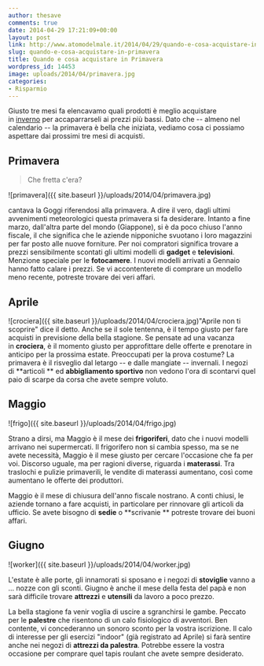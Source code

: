 ```yaml
---
author: thesave
comments: true
date: 2014-04-29 17:21:09+00:00
layout: post
link: http://www.atomodelmale.it/2014/04/29/quando-e-cosa-acquistare-in-primavera/
slug: quando-e-cosa-acquistare-in-primavera
title: Quando e cosa acquistare in Primavera
wordpress_id: 14453
image: uploads/2014/04/primavera.jpg
categories:
- Risparmio
---
```


Giusto tre mesi fa elencavamo quali prodotti è meglio acquistare in [inverno](/2014/01/23/quando-e-cosa-acquistare-in-inverno.html) per accaparrarseli ai prezzi più bassi. Dato che -- almeno nel calendario -- la primavera è bella che iniziata, vediamo cosa ci possiamo aspettare dai prossimi tre mesi di acquisti.

## Primavera

<blockquote>Che fretta c'era?</blockquote>

![primavera]({{ site.baseurl }}/uploads/2014/04/primavera.jpg)

cantava la Goggi riferendosi alla primavera. A dire il vero, dagli ultimi avvenimenti meteorologici questa primavera si fa desiderare. Intanto a fine marzo, dall'altra parte del mondo (Giappone), si è da poco chiuso l'anno fiscale, il che significa che le aziende nipponiche svuotano i loro magazzini per far posto alle nuove forniture. Per noi compratori significa trovare a prezzi sensibilmente scontati gli ultimi modelli di **gadget** e **televisioni**. Menzione speciale per le **fotocamere**. I nuovi modelli arrivati a Gennaio hanno fatto calare i prezzi. Se vi accontenterete di comprare un modello meno recente, potreste trovare dei veri affari.

## Aprile

![crociera]({{ site.baseurl }}/uploads/2014/04/crociera.jpg)"Aprile non ti scoprire" dice il detto. Anche se il sole tentenna, è il tempo giusto per fare acquisti in previsione della bella stagione. Se pensate ad una vacanza in **crociera**, è il momento giusto per approfittare delle offerte e prenotare in anticipo per la prossima estate. Preoccupati per la prova costume? La primavera è il risveglio dal letargo -- e dalle mangiate -- invernali. I negozi di **articoli ** ed **abbigliamento sportivo** non vedono l'ora di scontarvi quel paio di scarpe da corsa che avete sempre voluto.

## Maggio

![frigo]({{ site.baseurl }}/uploads/2014/04/frigo.jpg)

Strano a dirsi, ma Maggio è il mese dei **frigoriferi**, dato che i nuovi modelli arrivano nei supermercati. Il frigorifero non si cambia spesso, ma se ne avete necessità, Maggio è il mese giusto per cercare l'occasione che fa per voi. Discorso uguale, ma per ragioni diverse, riguarda i **materassi**. Tra traslochi e pulizie primaverili, le vendite di materassi aumentano, così come aumentano le offerte dei produttori.

Maggio è il mese di chiusura dell'anno fiscale nostrano. A conti chiusi, le aziende tornano a fare acquisti, in particolare per rinnovare gli articoli da ufficio. Se avete bisogno di **sedie** o **scrivanie ** potreste trovare dei buoni affari.

## Giugno

![worker]({{ site.baseurl }}/uploads/2014/04/worker.jpg)

L'estate è alle porte, gli innamorati si sposano e i negozi di **stoviglie** vanno a ... nozze con gli sconti. Giugno è anche il mese della festa del papà e non sarà difficile trovare **attrezzi** e **utensili** da lavoro a poco prezzo.

La bella stagione fa venir voglia di uscire a sgranchirsi le gambe. Peccato per le **palestre** che risentono di un calo fisiologico di avventori. Ben contente, vi concederanno un sonoro sconto per la vostra iscrizione. Il calo di interesse per gli esercizi "indoor" (già registrato ad Aprile) si farà sentire anche nei negozi di **attrezzi da palestra**. Potrebbe essere la vostra occasione per comprare quel tapis roulant che avete sempre desiderato.
